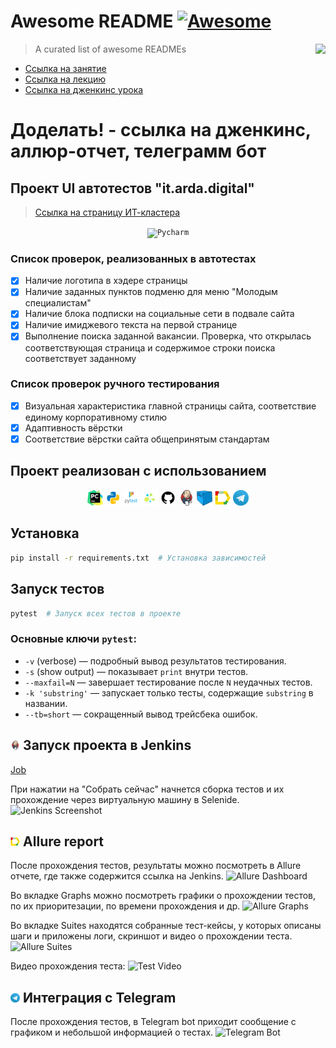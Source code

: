 # Awesome README [![Awesome](https://cdn.jsdelivr.net/gh/sindresorhus/awesome@d7305f38d29fed78fa85652e3a63e154dd8e8829/media/badge.svg)](https://github.com/sindresorhus/awesome#readme)
> A curated list of awesome READMEs
> <img src="icon.png" align="right"/>

- [Ссылка на занятие](https://school.qa.guru/pl/teach/control/lesson/view?id=334954973&editMode=0) 
- [Ссылка на лекцию](https://github.com/qa-guru/knowledge-base/wiki#python)
- [Ссылка на дженкинс урока](https://jenkins.autotests.cloud/login?from=%2Fjob%2Fteacher-iTerkin-qa_guru_python_8_full_project%2F0)

# Доделать! - ссылка на дженкинс, аллюр-отчет, телеграмм бот

## Проект UI автотестов "it.arda.digital"
> <a target="_blank" href="https://it.arda.digital/">Ссылка на страницу ИТ-кластера</a>
<p  align="center">
  <code><img width="40%" title="Pycharm" src="https://it.arda.digital/img/intro_small.b3aa65da.png"></code>
</p>

### Список проверок, реализованных в автотестах
- [x] Наличие логотипа в хэдере страницы
- [x] Наличие заданных пунктов подменю для меню "Молодым специалистам"
- [x] Наличие блока подписки на социальные сети в подвале сайта
- [x] Наличие имиджевого текста на первой странице
- [x] Выполнение поиска заданной вакансии. Проверка, что открылась соответствующая страница и содержимое строки поиска соответствует заданному

### Список проверок ручного тестирования
- [x] Визуальная характеристика главной страницы сайта, соответствие единому корпоративному стилю
- [x] Адаптивность вёрстки
- [x] Соответствие вёрстки сайта общепринятым стандартам

## Проект реализован с использованием
<p  align="center">
  <code><img width="5%" title="Pycharm" src="logo/pycharm.png"></code>
  <code><img width="5%" title="Python" src="logo/python.png"></code>
  <code><img width="5%" title="Pytest" src="logo/pytest.png"></code>
  <code><img width="5%" title="Selene" src="logo/selene.png"></code>
  <code><img width="5%" title="GitHub" src="logo/github.png"></code>
  <code><img width="5%" title="Jenkins" src="logo/jenkins.png"></code>
  <code><img width="5%" title="Selenoid" src="logo/selenoid.png"></code>
  <code><img width="5%" title="Allure Report" src="logo/allure_report.png"></code>
  <code><img width="5%" title="Telegram" src="logo/tg.png"></code>
</p>

## Установка
```sh
pip install -r requirements.txt  # Установка зависимостей
```

## Запуск тестов
```sh
pytest  # Запуск всех тестов в проекте
```

### Основные ключи `pytest`:
- `-v` (verbose) — подробный вывод результатов тестирования.
- `-s` (show output) — показывает `print` внутри тестов.
- `--maxfail=N` — завершает тестирование после `N` неудачных тестов.
- `-k 'substring'` — запускает только тесты, содержащие `substring` в названии.
- `--tb=short` — сокращенный вывод трейсбека ошибок.

## <img width="3%" title="Jenkins" src="logo/jenkins.png"> Запуск проекта в Jenkins
[Job](https://jenkins.autotests.cloud/job/UI_demoqa_qa_guru_python_2/)

При нажатии на "Собрать сейчас" начнется сборка тестов и их прохождение через виртуальную машину в Selenide.
![Jenkins Screenshot](images/screenshots/jenkins.png)

## <img width="3%" title="Allure Report" src="logo/allure_report.png"> Allure report
После прохождения тестов, результаты можно посмотреть в Allure отчете, где также содержится ссылка на Jenkins.
![Allure Dashboard](images/screenshots/allure_dashboard.png)

Во вкладке Graphs можно посмотреть графики о прохождении тестов, по их приоритезации, по времени прохождения и др.
![Allure Graphs](images/screenshots/allure_graphs.png)

Во вкладке Suites находятся собранные тест-кейсы, у которых описаны шаги и приложены логи, скриншот и видео о прохождении теста.
![Allure Suites](images/screenshots/allure_suites.png)

Видео прохождения теста:
![Test Video](images/screenshots/tests_ui.gif)

## <img width="3%" title="Telegram" src="logo/tg.png"> Интеграция с Telegram
После прохождения тестов, в Telegram bot приходит сообщение с графиком и небольшой информацией о тестах.
![Telegram Bot](images/screenshots/tg_bot.png)
